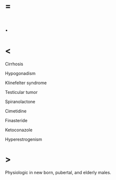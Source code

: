 # =

# .

# <

Cirrhosis

Hypogonadism

Klinefelter syndrome

Testicular tumor

Spiranolactone

Cimetidine

Finasteride

Ketoconazole

Hyperestrogenism

# >

Physiologic in new born, pubertal, and elderly males.
